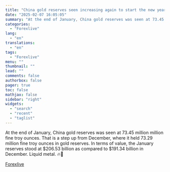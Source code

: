 ```yaml
---
title: "China gold reserves seen increasing again to start the new year"
date: "2025-02-07 16:05:05"
summary: "At the end of January, China gold reserves was seen at 73.45 million million fine troy ounces. That is a step up from December, where it held 73.29 million fine troy ounces in gold reserves. In terms of value, the January reserves stood at $206.53 billion as compared to $191.34..."
categories:
  - "Forexlive"
lang:
  - "en"
translations:
  - "en"
tags:
  - "Forexlive"
menu: ""
thumbnail: ""
lead: ""
comments: false
authorbox: false
pager: true
toc: false
mathjax: false
sidebar: "right"
widgets:
  - "search"
  - "recent"
  - "taglist"
---
```


At the end of January, China gold reserves was seen at 73.45 million million fine troy ounces. That is a step up from December, where it held 73.29 million fine troy ounces in gold reserves. In terms of value, the January reserves stood at $206.53 billion as compared to $191.34 billion in December. Liquid metal. 🔥🧈

[Forexlive](https://www.tradingview.com/news/forexlive:a756de00e094b:0-china-gold-reserves-seen-increasing-again-to-start-the-new-year/)
